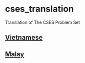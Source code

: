 # cses_translation
Translation of The CSES Problem Set

## [Vietnamese](vietnamese/index.md)

## [Malay](malay/index.md)
